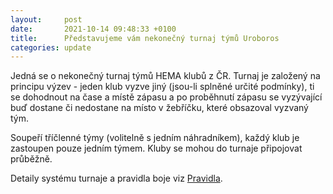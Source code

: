```yaml
---
layout:     post
date:       2021-10-14 09:48:33 +0100
title:      Představujeme vám nekonečný turnaj týmů Uroboros
categories: update
---
```


Jedná se o nekonečný turnaj týmů HEMA klubů z ČR.
Turnaj je založený na principu výzev - jeden klub vyzve jiný (jsou-li splněné určité podmínky), ti se dohodnout na čase a místě zápasu a po proběhnutí zápasu se vyzývající buď dostane či nedostane na místo v žebříčku, které obsazoval vyzvaný tým.

Soupeří tříčlenné týmy (volitelně s jedním náhradníkem), každý klub je zastoupen pouze jedním týmem.
Kluby se mohou do turnaje připojovat průběžně.

Detaily systému turnaje a pravidla boje viz [Pravidla](/pravidla).
